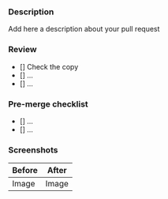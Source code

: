 ### Description 

Add here a description about your pull request

### Review

- [] Check the copy
- [] ...
- [] ...

### Pre-merge checklist

- [] ...
- [] ...

### Screenshots

| Before | After |
| ------ | ----- |
| Image  | Image |